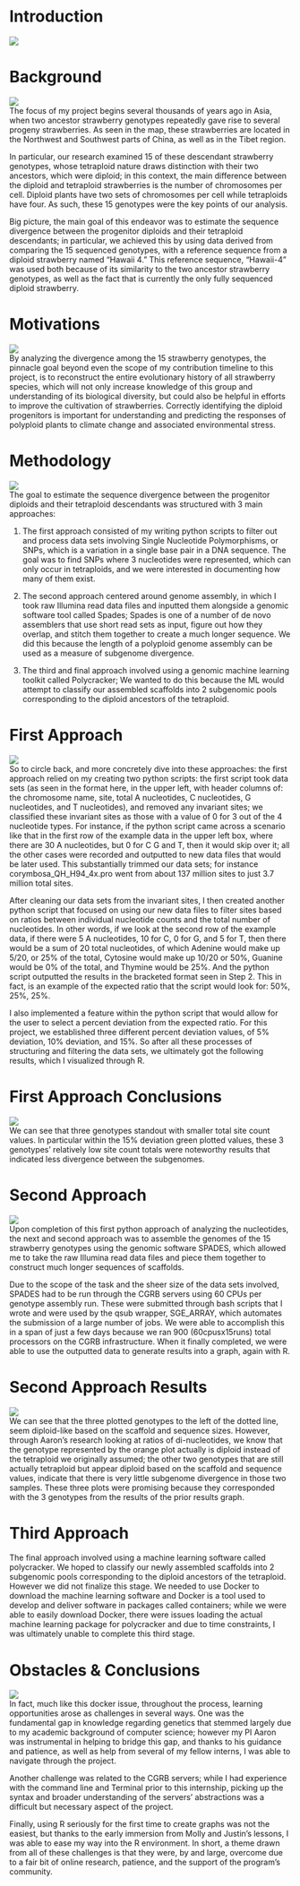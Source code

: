 # Introduction
![](https://github.com/JohnYoon13/Genomics/blob/master/images/image0.png)


# Background
![](https://github.com/JohnYoon13/Genomics/blob/master/images/image1.png)  
The focus of my project begins several thousands of years ago in Asia, when two ancestor strawberry genotypes repeatedly gave rise to several progeny strawberries. As seen in the map, these strawberries are located in the Northwest and Southwest parts of China, as well as in the Tibet region.

In particular, our research examined 15 of these descendant strawberry genotypes, whose tetraploid nature draws distinction with their two ancestors, which were diploid; in this context, the main difference between the diploid and tetraploid strawberries is the number of chromosomes per cell. Diploid plants have two sets of chromosomes per cell while tetraploids have four. As such, these 15 genotypes were the key points of our analysis. 

Big picture, the main goal of this endeavor was to estimate the sequence divergence between the progenitor diploids and their tetraploid descendants; in particular, we achieved this by using data derived from comparing the 15 sequenced genotypes, with a reference sequence from a diploid strawberry named “Hawaii 4.” This reference sequence, “Hawaii-4” was used both because of its similarity to the two ancestor strawberry genotypes, as well as the fact that is currently the only fully sequenced diploid strawberry. 


# Motivations
![](https://github.com/JohnYoon13/Genomics/blob/master/images/image2.png)  
By analyzing the divergence among the 15 strawberry genotypes, the pinnacle goal beyond even the scope of my contribution timeline to this project, is to reconstruct the entire evolutionary history of all strawberry species, which will not only increase knowledge of this group and understanding of its biological diversity, but could also be helpful in efforts to improve the cultivation of strawberries. Correctly identifying the diploid progenitors is important for understanding and predicting the responses of polyploid plants to climate change and associated environmental stress.


# Methodology
![](https://github.com/JohnYoon13/Genomics/blob/master/images/image3.png)  
The goal to estimate the sequence divergence between the progenitor diploids and their tetraploid descendants was structured with 3 main approaches: 

1. The first approach consisted of my writing python scripts to filter out and process data sets involving Single Nucleotide Polymorphisms, or SNPs, which is a variation in a single base pair in a DNA sequence. The goal was to find SNPs where 3 nucleotides were represented, which can only occur in tetraploids, and we were interested in documenting how many of them exist. 

2. The second approach centered around genome assembly, in which I took raw Illumina read data files and inputted them alongside a genomic software tool called Spades; Spades is one of a number of de novo assemblers that use short read sets as input, figure out how they overlap, and stitch them together to create a much longer sequence. We did this because the length of a polyploid genome assembly can be used as a measure of subgenome divergence. 

3. The third and final approach involved using a genomic machine learning toolkit called Polycracker; We wanted to do this because the ML would attempt to classify our assembled scaffolds into 2 subgenomic pools corresponding to the diploid ancestors of the tetraploid.  


# First Approach
![](https://github.com/JohnYoon13/Genomics/blob/master/images/image4.png)  
So to circle back, and more concretely dive into these approaches: the first approach relied on my creating two python scripts: the first script took data sets (as seen in the format here, in the upper left, with header columns of: the chromosome name, site, total A nucleotides, C nucleotides, G nucleotides, and T nucleotides), and removed any invariant sites; we classified these invariant sites as those with a value of 0 for 3 out of the 4 nucleotide types. For instance, if the python script came across a scenario like that in the first row of the example data in the upper left box, where there are 30 A nucleotides, but 0 for C G and T, then it would skip over it; all the other cases were recorded and outputted to new data files that would be later used. This substantially trimmed our data sets; for instance corymbosa_QH_H94_4x.pro went from about 137 million sites to just 3.7 million total sites. 

After cleaning our data sets from the invariant sites, I then created another python script that focused on using our new data files to filter sites based on ratios between individual nucleotide counts and the total number of nucleotides. In other words, if we look at the second row of the example data, if there were 5 A nucleotides, 10 for C,  0 for G, and 5 for T, then there would be a sum of 20 total nucleotides, of which Adenine would make up 5/20, or 25% of the total, Cytosine would make up 10/20 or 50%, Guanine would be 0% of the total, and Thymine would be 25%. And the python script outputted the results in the bracketed format seen in Step 2. This in fact, is an example of the expected ratio that the script would look for: 50%, 25%, 25%. 

I also implemented a feature within the python script that would allow for the user to select a percent deviation from the expected ratio. For this project, we established three different percent deviation values, of 5% deviation, 10% deviation, and 15%. So after all these processes of structuring and filtering the data sets, we ultimately got the following results, which I visualized through R.


# First Approach Conclusions
![](https://github.com/JohnYoon13/Genomics/blob/master/images/image5.png)  
We can see that three genotypes standout with smaller total site count values. In particular within the 15% deviation green plotted values, these 3 genotypes’ relatively low site count totals were noteworthy results that indicated less divergence between the subgenomes. 


# Second Approach
![](https://github.com/JohnYoon13/Genomics/blob/master/images/image6.png)  
Upon completion of this first python approach of analyzing the nucleotides, the next and second approach was to assemble the genomes of the 15 strawberry genotypes using the genomic software SPADES, which allowed me to take the raw Illumina read data files and piece them together to construct much longer sequences of scaffolds. 

Due to the scope of the task and the sheer size of the data sets involved, SPADES had to be run through the CGRB servers using 60 CPUs per genotype assembly run. These were submitted through bash scripts that I wrote and were used by the qsub wrapper, SGE_ARRAY, which automates the submission of a large number of jobs. We were able to accomplish this in a span of just a few days because we ran 900 (60cpusx15runs) total processors on the CGRB infrastructure. When it finally completed, we were able to use the outputted data to generate results into a graph, again with R.


# Second Approach Results
![](https://github.com/JohnYoon13/Genomics/blob/master/images/image7.png)  
We can see that the three plotted genotypes to the left of the dotted line, seem diploid-like based on the scaffold and sequence sizes. However, through Aaron’s research looking at ratios of di-nucleotides, we know that the genotype represented by the orange plot actually is diploid instead of the tetraploid we originally assumed; the other two genotypes that are still actually tetraploid but appear diploid based on the scaffold and sequence values, indicate that there is very little subgenome divergence in those two samples. These three plots were promising because they corresponded with the 3 genotypes from the results of the prior results graph.


# Third Approach
The final approach involved using a machine learning software called polycracker. We hoped to classify our newly assembled scaffolds into 2 subgenomic pools corresponding to the diploid ancestors of the tetraploid. However we did not finalize this stage. We needed to use Docker to download the machine learning software and Docker is a tool used to develop and deliver software in packages called containers; while we were able to easily download Docker, there were issues loading the actual machine learning package for polycracker and due to time constraints, I was ultimately unable to complete this third stage. 


# Obstacles & Conclusions
![](https://github.com/JohnYoon13/Genomics/blob/master/images/image8.png)  
In fact, much like this docker issue, throughout the process, learning opportunities arose as challenges in several ways. One was the fundamental gap in knowledge regarding genetics that stemmed largely due to my academic background of computer science; however my PI Aaron was instrumental in helping to bridge this gap, and thanks to his guidance and patience, as well as help from several of my fellow interns, I was able to navigate through the project. 

Another challenge was related to the CGRB servers; while I had experience with the command line and Terminal prior to this internship, picking up the syntax and broader understanding of the servers’ abstractions was a difficult but necessary aspect of the project.

Finally, using R seriously for the first time to create graphs was not the easiest, but thanks to the early immersion from Molly and Justin’s lessons, I was able to ease my way into the R environment. In short, a theme drawn from all of these challenges is that they were, by and large, overcome due to a fair bit of online research, patience, and the support of the program’s community.  

